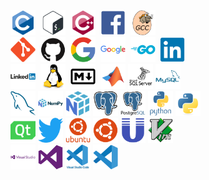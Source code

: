<div>
  <img src="https://github.com/Shangin-Leonid/Shangin-Leonid/blob/main/tool_icons/icons/c/c-original.svg" title="C" alt="C" width="40" height="40"/>&nbsp;
  <img src="https://github.com/Shangin-Leonid/Shangin-Leonid/blob/main/tool_icons/icons/bash/bash-original.svg" title="Bash" alt="Bash" width="40" height="40"/>&nbsp;
  <img src="https://github.com/Shangin-Leonid/Shangin-Leonid/blob/main/tool_icons/icons/cplusplus/cplusplus-original.svg" title="CPP" alt="CPP" width="40" height="40"/>&nbsp;
  <img src="https://github.com/Shangin-Leonid/Shangin-Leonid/blob/main/tool_icons/icons/facebook/facebook-original.svg" title="Facebook" alt="Facebook" width="40" height="40"/>&nbsp;
  <img src="https://github.com/Shangin-Leonid/Shangin-Leonid/blob/main/tool_icons/icons/gcc/gcc-original.svg" title="GCC" alt="GCC" width="40" height="40"/>&nbsp;
  <br>
  <img src="https://github.com/Shangin-Leonid/Shangin-Leonid/blob/main/tool_icons/icons/git/git-original.svg" title="Git" alt="Git" width="40" height="40"/>&nbsp;
  <img src="https://github.com/Shangin-Leonid/Shangin-Leonid/blob/main/tool_icons/icons/github/github-original.svg"  title="Github" alt="Github" width="40" height="40"/>&nbsp;
  <img src="https://github.com/Shangin-Leonid/Shangin-Leonid/blob/main/tool_icons/icons/google/google-original.svg" title="Google" alt="Google" width="40" height="40"/>&nbsp;
  <img src="https://github.com/Shangin-Leonid/Shangin-Leonid/blob/main/tool_icons/icons/google/google-original-wordmark.svg" title="Google_another" alt="Google_another" width="40" height="40"/>&nbsp;
  <img src="https://github.com/Shangin-Leonid/Shangin-Leonid/blob/main/tool_icons/icons/go/go-original-wordmark.svg" title="Go" alt="Go" width="40" height="40"/>&nbsp;
  <img src="https://github.com/Shangin-Leonid/Shangin-Leonid/blob/main/tool_icons/icons/linkedin/linkedin-original.svg" title="LinkedInn"  alt="LinkedInn" width="40" height="40"/>&nbsp;
  <br>
  <img src="https://github.com/Shangin-Leonid/Shangin-Leonid/blob/main/tool_icons/icons/linkedin/linkedin-original-wordmark.svg" title="LinkedInn_another"  alt="LinkedInn_another" width="40" height="40"/>&nbsp;
  <img src="https://github.com/Shangin-Leonid/Shangin-Leonid/blob/main/tool_icons/icons/linux/linux-original.svg" title="Linux" alt="Linux" width="40" height="40"/>&nbsp;
  <img src="https://github.com/Shangin-Leonid/Shangin-Leonid/blob/main/tool_icons/icons/markdown/markdown-original.svg" title="Markdown" alt="Markdown" width="40" height="40"/>&nbsp;
  <img src="https://github.com/Shangin-Leonid/Shangin-Leonid/blob/main/tool_icons/icons/matlab/matlab-original.svg" title="Matlab" alt="Matlab" width="40" height="40"/>
  <img src="https://github.com/Shangin-Leonid/Shangin-Leonid/blob/main/tool_icons/icons/microsoftsqlserver/microsoftsqlserver-plain-wordmark.svg" title="microsoftsqlserver" alt="microsoftsqlserver" width="40" height="40"/>
  <img src="https://github.com/Shangin-Leonid/Shangin-Leonid/blob/main/tool_icons/icons/mysql/mysql-plain-wordmark.svg" title="mysql" alt="mysql" width="40" height="40"/>
  <br>
  <img src="https://github.com/Shangin-Leonid/Shangin-Leonid/blob/main/tool_icons/icons/mysql/mysql-original.svg" title="mysql_another" alt="mysql_another" width="40" height="40"/>
  <img src="https://github.com/Shangin-Leonid/Shangin-Leonid/blob/main/tool_icons/icons/numpy/numpy-original-wordmark.svg" title="Numpy_another" alt="Numpy_another" width="40" height="40"/>
  <img src="https://github.com/Shangin-Leonid/Shangin-Leonid/blob/main/tool_icons/icons/numpy/numpy-original.svg" title="Numpy" alt="Numpy" width="40" height="40"/>
  <img src="https://github.com/Shangin-Leonid/Shangin-Leonid/blob/main/tool_icons/icons/postgresql/postgresql-original.svg" title="PostgreSQL" alt="PostgreSQL" width="40" height="40"/>
  <img src="https://github.com/Shangin-Leonid/Shangin-Leonid/blob/main/tool_icons/icons/postgresql/postgresql-original-wordmark.svg" title="PostgreSQL_another" alt="PostgreSQL_another" width="40" height="40"/>
  <img src="https://github.com/Shangin-Leonid/Shangin-Leonid/blob/main/tool_icons/icons/python/python-original-wordmark.svg" title="Python_another" alt="Python_another" width="40" height="40"/>
  <img src="https://github.com/Shangin-Leonid/Shangin-Leonid/blob/main/tool_icons/icons/python/python-original.svg" title="Python" alt="Python" width="40" height="40"/>
  <br>
  <img src="https://github.com/Shangin-Leonid/Shangin-Leonid/blob/main/tool_icons/icons/qt/qt-original.svg" title="Qt" alt="Qt" width="40" height="40"/>
  <img src="https://github.com/Shangin-Leonid/Shangin-Leonid/blob/main/tool_icons/icons/twitter/twitter-original.svg" title="Twitter" alt="Twitter" width="40" height="40"/>
  <img src="https://github.com/Shangin-Leonid/Shangin-Leonid/blob/main/tool_icons/icons/ubuntu/ubuntu-plain-wordmark.svg" title="Ubuntu_another" alt="Ubuntu_another" width="40" height="40"/>
  <img src="https://github.com/Shangin-Leonid/Shangin-Leonid/blob/main/tool_icons/icons/ubuntu/ubuntu-plain.svg" title="Ubuntu" alt="Ubuntu" width="40" height="40"/>
  <img src="https://github.com/Shangin-Leonid/Shangin-Leonid/blob/main/tool_icons/icons/unix/unix-original.svg" title="Unix" alt="Unix" width="40" height="40"/>
  <img src="https://github.com/Shangin-Leonid/Shangin-Leonid/blob/main/tool_icons/icons/vim/vim-original.svg" title="Vim" alt="Vim" width="40" height="40"/>
  <br>
  <img src="https://github.com/Shangin-Leonid/Shangin-Leonid/blob/main/tool_icons/icons/visualstudio/visualstudio-plain-wordmark.svg" title="VS_another" alt="VS_another" width="40" height="40"/>
  <img src="https://github.com/Shangin-Leonid/Shangin-Leonid/blob/main/tool_icons/icons/visualstudio/visualstudio-plain.svg" title="VS" alt="VS" width="40" height="40"/>
  <img src="https://github.com/Shangin-Leonid/Shangin-Leonid/blob/main/tool_icons/icons/vscode/vscode-original-wordmark.svg" title="VSCode_another" alt="VSCode_another" width="40" height="40"/>
  <img src="https://github.com/Shangin-Leonid/Shangin-Leonid/blob/main/tool_icons/icons/vscode/vscode-original.svg" title="VSCode" alt="VSCode" width="40" height="40"/>
</div>
